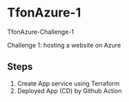 # TfonAzure-1
TfonAzure-Challenge-1

Challenge 1: hosting a website on Azure

## Steps 
1. Create App service using Terraform
2. Deployed App (CD) by Github Action


